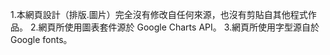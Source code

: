 1.本網頁設計（排版.圖片）完全沒有修改自任何來源，也沒有剪貼自其他程式作品。
2.網頁所使用圖表套件源於 Google Charts API。
3.網頁所使用字型源自於Google fonts。


